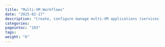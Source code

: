 ```yaml
---
title: "Multi-VM Workflows"
date: "2025-02-17"
description: "Create, configure manage multi-VM applications (services)"
categories:
pageintoc: "103"
tags:
weight: "6"
---
```


<a id="multivm-service-management"></a>

<!--# Multi-VM Service Management -->






















